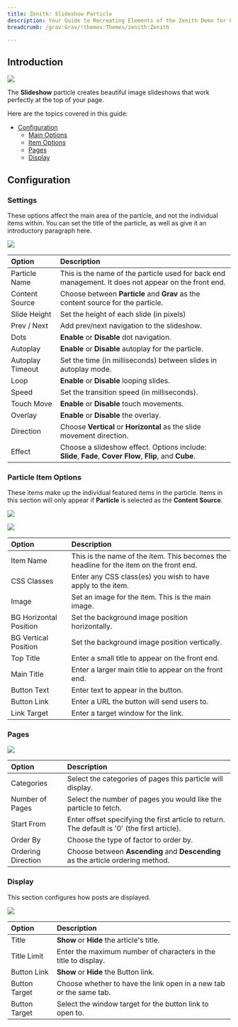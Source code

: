 ```yaml
---
title: Zenith: Slideshow Particle
description: Your Guide to Recreating Elements of the Zenith Demo for Grav
breadcrumb: /grav:Grav/!themes:Themes/zenith:Zenith

---
```


## Introduction

![](assets/particle_slideshow1.png)

The **Slideshow** particle creates beautiful image slideshows that work perfectly at the top of your page.

Here are the topics covered in this guide:

* [Configuration](#configuration)
    - [Main Options](#settings)
    - [Item Options](#particle-item-options)
    - [Pages](#pages)
    - [Display](#display)

## Configuration

### Settings 

These options affect the main area of the particle, and not the individual items within. You can set the title of the particle, as well as give it an introductory paragraph here.

![](assets/particle_slideshow2.png)

| Option           | Description                                                                                              |
| :-----           | :-----                                                                                                   |
| Particle Name    | This is the name of the particle used for back end management. It does not appear on the front end.      |
| Content Source   | Choose between **Particle** and **Grav** as the content source for the particle.                    |
| Slide Height     | Set the height of each slide (in pixels)                                                                 |
| Prev / Next      | Add prev/next navigation to the slideshow.                                                               |
| Dots             | **Enable** or **Disable** dot navigation.                                                                |
| Autoplay         | **Enable** or **Disable** autoplay for the particle.                                                     |
| Autoplay Timeout | Set the time (in milliseconds) between slides in autoplay mode.                                          |
| Loop             | **Enable** or **Disable** looping slides.                                                                |
| Speed            | Set the transition speed (in milliseconds).                                                              |
| Touch Move       | **Enable** or **Disable** touch movements.                                                               |
| Overlay          | **Enable** or **Disable** the overlay.                                                                   |
| Direction        | Choose **Vertical** or **Horizontal** as the slide movement direction.                                   |
| Effect           | Choose a slideshow effect. Options include: **Slide**, **Fade**, **Cover Flow**, **Flip**, and **Cube**. |

### Particle Item Options

These items make up the individual featured items in the particle. Items in this section will only appear if **Particle** is selected as the **Content Source**.

![](assets/particle_slideshow3.png)

![](assets/particle_slideshow4.png)

| Option                 | Description                                                                            |
| :-----                 | :-----                                                                                 |
| Item Name              | This is the name of the item. This becomes the headline for the item on the front end. |
| CSS Classes            | Enter any CSS class(es) you wish to have apply to the item.                            |
| Image                  | Set an image for the item. This is the main image.                                     |
| BG Horizontal Position | Set the background image position horizontally.                                        |
| BG Vertical Position   | Set the background image position vertically.                                          |
| Top Title              | Enter a small title to appear on the front end.                                        |
| Main Title             | Enter a larger main title to appear on the front end.                                  |
| Button Text            | Enter text to appear in the button.                                                    |
| Button Link            | Enter a URL the button will send users to.                                             |
| Link Target            | Enter a target window for the link.                                                    |

### Pages

![](assets/particle_slideshow5.png)

| Option             | Description                                                                                  |
| :-----             | :-----                                                                                       |
| Categories         | Select the categories of pages this particle will display.                                   |
| Number of Pages    | Select the number of pages you would like the particle to fetch.                             |
| Start From         | Enter offset specifying the first article to return. The default is '0' (the first article). |
| Order By           | Choose the type of factor to order by.                                                       |
| Ordering Direction | Choose between **Ascending** and **Descending** as the article ordering method.              |

### Display

This section configures how posts are displayed.

![](assets/particle_slideshow6.png)

| Option        | Description                                                        |
| :-----        | :-----                                                             |
| Title         | **Show** or **Hide** the article's title.                          |
| Title Limit   | Enter the maximum number of characters in the title to display.    |
| Button Link   | **Show** or **Hide** the Button link.                              |
| Button Target | Choose whether to have the link open in a new tab or the same tab. |
| Button Target | Select the window target for the button link to open to.           |